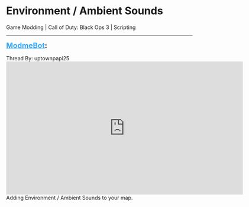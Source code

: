 # Environment / Ambient Sounds
Game Modding | Call of Duty: Black Ops 3 | Scripting

---
<strong style="font-size: 1.4em;"><span style="text-decoration: underline;text-decoration-color: #34a7f9;"><span style="color:#34a7f9;">ModmeBot</span></span>:</strong>

<p>Thread By: uptownpapi25<br /><iframe type="text/html" width="640" height="360" src="https://www.youtube.com/embed/EKEyCStNKTw" frameborder="0"></iframe><br />Adding Environment / Ambient Sounds  to your map.</p>
